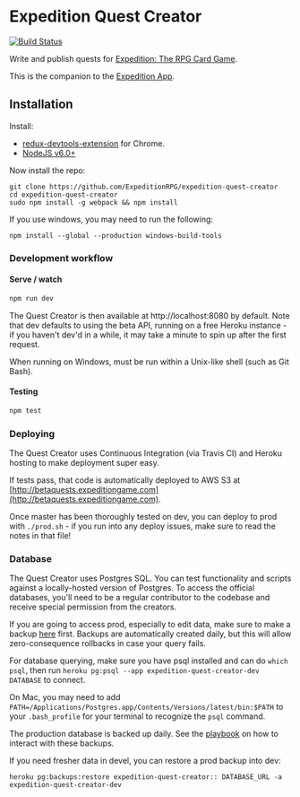 # Expedition Quest Creator

[![Build Status](https://travis-ci.org/ExpeditionRPG/expedition-quest-creator.svg)](https://travis-ci.org/ExpeditionRPG/expedition-quest-creator)

Write and publish quests for [Expedition: The RPG Card Game](http://expeditiongame.com).

This is the companion to the [Expedition App](https://github.com/ExpeditionRPG/expedition-app).

## Installation

Install:
- [redux-devtools-extension](https://github.com/zalmoxisus/redux-devtools-extension) for Chrome.
- [NodeJS v6.0+](nodejs.org)

Now install the repo:

```shell
git clone https://github.com/ExpeditionRPG/expedition-quest-creator
cd expedition-quest-creator
sudo npm install -g webpack && npm install
```

If you use windows, you may need to run the following:

```shell
npm install --global --production windows-build-tools
```

### Development workflow

#### Serve / watch

```sh
npm run dev
```

The Quest Creator is then available at http://localhost:8080 by default. Note that dev defaults to using the beta API, running on a free Heroku instance - if you haven't dev'd in a while, it may take a minute to spin up after the first request.

When running on Windows, must be run within a Unix-like shell (such as Git Bash).

#### Testing

```sh
npm test
```

### Deploying

The Quest Creator uses Continuous Integration (via Travis CI) and Heroku hosting to make deployment super easy.

If tests pass, that code is automatically deployed to AWS S3 at [http://betaquests.expeditiongame.com](http://betaquests.expeditiongame.com).

Once master has been thoroughly tested on dev, you can deploy to prod with `./prod.sh` - if you run into any deploy issues, make sure to read the notes in that file!

### Database

The Quest Creator uses Postgres SQL. You can test functionality and scripts against a locally-hosted version of Postgres. To access the official databases, you'll need to be a regular contributor to the codebase and receive special permission from the creators.

If you are going to access prod, especially to edit data, make sure to make a backup [here](https://data.heroku.com/datastores/af009eae-3a7e-467b-9822-b368e0d4ed3a) first. Backups are automatically created daily, but this will allow zero-consequence rollbacks in case your query fails.

For database querying, make sure you have psql installed and can do `which psql`, then run `heroku pg:psql --app expedition-quest-creator-dev DATABASE` to connect.

On Mac, you may need to add `PATH=/Applications/Postgres.app/Contents/Versions/latest/bin:$PATH` to your `.bash_profile` for your terminal to recognize the `psql` command.

The production database is backed up daily. See the [playbook](docs/playbook.md) on how to interact with these backups.

If you need fresher data in devel, you can restore a prod backup into dev:

```shell
heroku pg:backups:restore expedition-quest-creator:: DATABASE_URL -a expedition-quest-creator-dev
```
